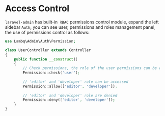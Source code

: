# Access Control


`laravel-admin` has built-in` RBAC` permissions control module, expand the left sidebar `Auth`, you can see user, permissions and roles management panel, the use of permissions control as follows:

```php
use Lambq\Admin\Auth\Permission;

class UserController extends Controller
{
    public function __construct()
    {
        // Check permissions, the role of the user permissions can be accessed
        Permission::check('user');
        
        // 'editor' and 'developer' role can be accessed
        Permission::allow(['editor', 'developer']);
        
        // 'editor' and 'developer' role are denied
        Permission::deny(['editor', 'developer']);
    }
}
```